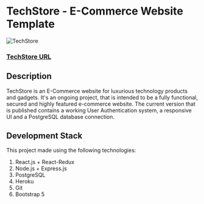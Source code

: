 # TechStore - E-Commerce Website Template

![TechStore](https://eamobileisrael.com/techstore.png)


### [TechStore URL](http://techstore1.herokuapp.com/)


## Description
TechStore is an E-Commerce website for luxurious technology products and gadgets.
It's an ongoing project, that is intended to be a fully functional, secured and highly featured e-commerce website.
The current version that is published contains a working User Authentication system, a responsive UI and a PostgreSQL database connection.

## Development Stack
This project made using the following technologies:

1) React.js + React-Redux
2) Node.js + Express.js
3) PostgreSQL
4) Heroku
5) Git
6) Bootstrap 5

